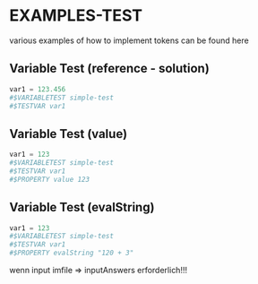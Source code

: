 # EXAMPLES-TEST

various examples of how to implement tokens can be found here

## Variable Test (reference - solution)
```python
var1 = 123.456
#$VARIABLETEST simple-test
#$TESTVAR var1
```

## Variable Test (value)
```python
var1 = 123
#$VARIABLETEST simple-test
#$TESTVAR var1
#$PROPERTY value 123
```

## Variable Test (evalString)
```python
var1 = 123
#$VARIABLETEST simple-test
#$TESTVAR var1
#$PROPERTY evalString "120 + 3"
```





wenn input imfile => inputAnswers erforderlich!!!


